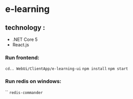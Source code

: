# e-learning

## technology :
- .NET Core 5
- React.js

### Run frontend:
`cd.. WebUi/ClientApp/e-learning-ui` 
`npm install`
`npm start`

### Run redis on windows:
``
`redis-commander`
